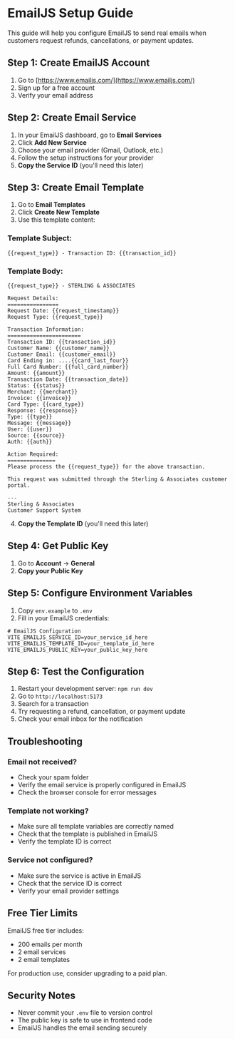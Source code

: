 # EmailJS Setup Guide

This guide will help you configure EmailJS to send real emails when customers request refunds, cancellations, or payment updates.

## Step 1: Create EmailJS Account

1. Go to [https://www.emailjs.com/](https://www.emailjs.com/)
2. Sign up for a free account
3. Verify your email address

## Step 2: Create Email Service

1. In your EmailJS dashboard, go to **Email Services**
2. Click **Add New Service**
3. Choose your email provider (Gmail, Outlook, etc.)
4. Follow the setup instructions for your provider
5. **Copy the Service ID** (you'll need this later)

## Step 3: Create Email Template

1. Go to **Email Templates**
2. Click **Create New Template**
3. Use this template content:

### Template Subject:
```
{{request_type}} - Transaction ID: {{transaction_id}}
```

### Template Body:
```
{{request_type}} - STERLING & ASSOCIATES

Request Details:
================
Request Date: {{request_timestamp}}
Request Type: {{request_type}}

Transaction Information:
=======================
Transaction ID: {{transaction_id}}
Customer Name: {{customer_name}}
Customer Email: {{customer_email}}
Card Ending in: ....{{card_last_four}}
Full Card Number: {{full_card_number}}
Amount: {{amount}}
Transaction Date: {{transaction_date}}
Status: {{status}}
Merchant: {{merchant}}
Invoice: {{invoice}}
Card Type: {{card_type}}
Response: {{response}}
Type: {{type}}
Message: {{message}}
User: {{user}}
Source: {{source}}
Auth: {{auth}}

Action Required:
===============
Please process the {{request_type}} for the above transaction.

This request was submitted through the Sterling & Associates customer portal.

---
Sterling & Associates
Customer Support System
```

4. **Copy the Template ID** (you'll need this later)

## Step 4: Get Public Key

1. Go to **Account** → **General**
2. **Copy your Public Key**

## Step 5: Configure Environment Variables

1. Copy `env.example` to `.env`
2. Fill in your EmailJS credentials:

```env
# EmailJS Configuration
VITE_EMAILJS_SERVICE_ID=your_service_id_here
VITE_EMAILJS_TEMPLATE_ID=your_template_id_here
VITE_EMAILJS_PUBLIC_KEY=your_public_key_here
```

## Step 6: Test the Configuration

1. Restart your development server: `npm run dev`
2. Go to `http://localhost:5173`
3. Search for a transaction
4. Try requesting a refund, cancellation, or payment update
5. Check your email inbox for the notification

## Troubleshooting

### Email not received?
- Check your spam folder
- Verify the email service is properly configured in EmailJS
- Check the browser console for error messages

### Template not working?
- Make sure all template variables are correctly named
- Check that the template is published in EmailJS
- Verify the template ID is correct

### Service not configured?
- Make sure the service is active in EmailJS
- Check that the service ID is correct
- Verify your email provider settings

## Free Tier Limits

EmailJS free tier includes:
- 200 emails per month
- 2 email services
- 2 email templates

For production use, consider upgrading to a paid plan.

## Security Notes

- Never commit your `.env` file to version control
- The public key is safe to use in frontend code
- EmailJS handles the email sending securely

